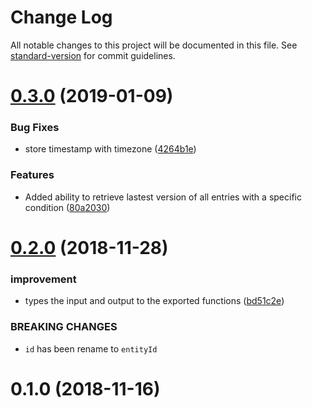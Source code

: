 # Change Log

All notable changes to this project will be documented in this file. See [standard-version](https://github.com/conventional-changelog/standard-version) for commit guidelines.

<a name="0.3.0"></a>

# [0.3.0](https://github.com/triptease/pg-history-db/compare/v0.2.0...v0.3.0) (2019-01-09)

### Bug Fixes

- store timestamp with timezone ([4264b1e](https://github.com/triptease/pg-history-db/commit/4264b1e))

### Features

- Added ability to retrieve lastest version of all entries with a specific condition ([80a2030](https://github.com/triptease/pg-history-db/commit/80a2030))

<a name="0.2.0"></a>

# [0.2.0](https://github.com/triptease/pg-history-db/compare/v0.1.0...v0.2.0) (2018-11-28)

### improvement

- types the input and output to the exported functions ([bd51c2e](https://github.com/triptease/pg-history-db/commit/bd51c2e))

### BREAKING CHANGES

- `id` has been rename to `entityId`

<a name="0.1.0"></a>

# 0.1.0 (2018-11-16)
